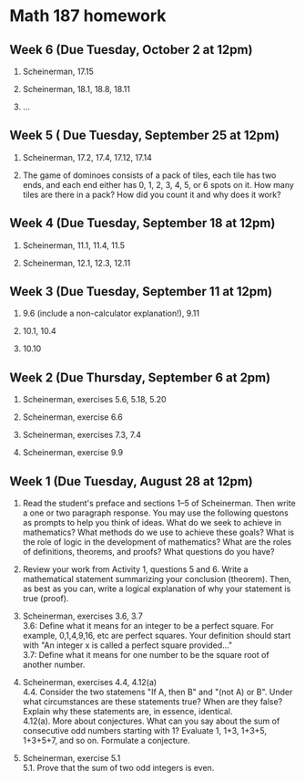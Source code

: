 # Math 187 homework

## Week 6 (Due Tuesday, October 2 at 12pm)

1. Scheinerman, 17.15

2. Scheinerman, 18.1, 18.8, 18.11

3. ...

## Week 5 ( Due Tuesday, September 25 at 12pm)

1. Scheinerman, 17.2, 17.4, 17.12, 17.14

2. The game of dominoes consists of a pack of tiles, each tile has two ends, and each end either has 0, 1, 2, 3, 4, 5, or 6 spots on it. How many tiles are there in a pack? How did you count it and why does it work?

## Week 4 (Due Tuesday, September 18 at 12pm)

1. Scheinerman, 11.1, 11.4, 11.5

2. Scheinerman, 12.1, 12.3, 12.11

## Week 3 (Due Tuesday, September 11 at 12pm)

1. 9.6 (include a non-calculator explanation!), 9.11

2. 10.1, 10.4

3. 10.10

## Week 2 (Due Thursday, September 6 at 2pm)

1. Scheinerman, exercises 5.6, 5.18, 5.20

2. Scheinerman, exercise 6.6

3. Scheinerman, exercises 7.3, 7.4

4. Scheinerman, exercise 9.9

## Week 1 (Due Tuesday, August 28 at 12pm)

1. Read the student's preface and sections 1&ndash;5 of Scheinerman. Then write a one or two paragraph response. You may use the following questons as prompts to help you think of ideas. What do we seek to achieve in mathematics? What methods do we use to achieve these goals? What is the role of logic in the development of mathematics? What are the roles of definitions, theorems, and proofs? What questions do you have?

2. Review your work from Activity 1, questions 5 and 6. Write a mathematical statement summarizing your conclusion (theorem). Then, as best as you can, write a logical explanation of why your statement is true (proof).

3. Scheinerman, exercises 3.6, 3.7  
3.6: Define what it means for an integer to be a perfect square. For example, 0,1,4,9,16, etc are perfect squares. Your definition should start with "An integer x is called a perfect square provided..."  
3.7: Define what it means for one number to be the square root of another number.

4. Scheinerman, exercises 4.4, 4.12(a)  
4.4. Consider the two statemens "If A, then B" and "(not A) or B". Under what circumstances are these statements true? When are they false? Explain why these statements are, in essence, identical.  
4.12(a). More about conjectures. What can you say about the sum of consecutive odd numbers starting with 1?  Evaluate 1, 1+3, 1+3+5, 1+3+5+7, and so on. Formulate a conjecture.

5. Scheinerman, exercise 5.1  
5.1. Prove that the sum of two odd integers is even.